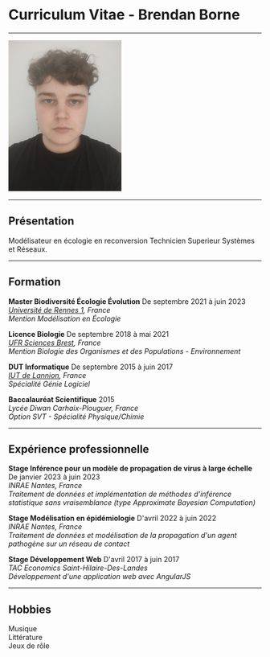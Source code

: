 # Curriculum Vitae - Brendan Borne

---

![Profile Pic](img/profile.jpg)

---
## Présentation

Modélisateur en écologie en reconversion Technicien Superieur Systèmes et Réseaux. 

---

## Formation

**Master Biodiversité Écologie Évolution** De septembre 2021 à juin 2023 \
*[Université de Rennes 1](https://www.univ-rennes.fr/), France\
Mention Modélisation en Écologie*

**Licence Biologie** De septembre 2018 à mai 2021\
*[UFR Sciences Brest](https://www.univ-brest.fr/faculte-sciences/fr), France\
Mention Biologie des Organismes et des Populations - Environnement*

**DUT Informatique** De septembre 2015 à juin 2017\
*[IUT de Lannion](https://iut-lannion.univ-rennes.fr/), France\
Spécialité Génie Logiciel*

**Baccalauréat Scientifique** 2015\
*Lycée Diwan Carhaix-Plouguer, France\
Option SVT - Spécialité Physique/Chimie*

---

## Expérience professionnelle

**Stage Inférence pour un modèle de propagation de virus à large échelle** De janvier
2023 à juin 2023\
*INRAE Nantes, France\
Traitement de données et implémentation de méthodes d'inférence statistique sans
vraisemblance (type Approximate Bayesian Computation)*

**Stage Modélisation en épidémiologie** D'avril 2022 à juin 2022\
*INRAE Nantes, France\
Traitement de données et modélisation de la propagation d'un agent pathogène sur
un réseau de contact*

**Stage Développement Web** D'avril 2017 à juin 2017\
*TAC Economics Saint-Hilaire-Des-Landes\
Développement d'une application web avec AngularJS*

---

## Hobbies

Musique\
Littérature\
Jeux de rôle

